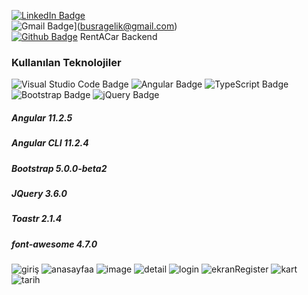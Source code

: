 [![LinkedIn Badge](https://img.shields.io/badge/LinkedIn-0077B5?style=for-the-badge&logo=linkedin&logoColor=white)](https://www.linkedin.com/in/busragelik/)<br/>
![Gmail Badge](https://img.shields.io/badge/Gmail-D14836?style=for-the-badge&logo=gmail&logoColor=white)](busragelik@gmail.com) <br/>
[![Github Badge](https://img.shields.io/badge/-Github-000?style=quare&labelColor=000&logo=Github&logoColor=white&link=link)](https://github.com/busraglk/RentACarProject) 
RentACar Backend  <br>
### Kullanılan Teknolojiler     
![Visual Studio Code Badge](https://img.shields.io/badge/Visual_Studio_Code-0078D4?style=for-the-badge&logo=visual%20studio%20code&logoColor=white)
![Angular Badge](https://img.shields.io/badge/Angular-DD0031?style=for-the-badge&logo=angular&logoColor=white)
![TypeScript Badge](https://img.shields.io/badge/TypeScript-007ACC?style=for-the-badge&logo=typescript&logoColor=white)
![Bootstrap Badge](https://img.shields.io/badge/Bootstrap-563D7C?style=for-the-badge&logo=bootstrap&logoColor=white)
![jQuery Badge](https://img.shields.io/badge/jQuery-0769AD?style=for-the-badge&logo=jquery&logoColor=white)
##### Angular 11.2.5                          
##### Angular CLI 11.2.4                     
##### Bootstrap 5.0.0-beta2                  
##### JQuery 3.6.0                          
##### Toastr 2.1.4                           
##### font-awesome 4.7.0
     
![giriş](https://user-images.githubusercontent.com/70381548/113866712-502e8480-97b6-11eb-88fd-bc4f6d018c8c.PNG)
![anasayfaa](https://user-images.githubusercontent.com/70381548/113866748-59b7ec80-97b6-11eb-8368-3d64619e06f9.PNG)
![image](https://user-images.githubusercontent.com/70381548/115146078-b7252680-a05d-11eb-9855-50abc298ad85.png)
![detail](https://user-images.githubusercontent.com/70381548/113869705-b4067c80-97b9-11eb-82cc-ad0739d0cc28.PNG)
![login](https://user-images.githubusercontent.com/70381548/113869399-5a9e4d80-97b9-11eb-8991-e6e3a434c09b.PNG)
![ekranRegister](https://user-images.githubusercontent.com/70381548/113869401-5bcf7a80-97b9-11eb-850b-a4f3beb49a21.PNG)
![kart](https://user-images.githubusercontent.com/70381548/113869405-5c681100-97b9-11eb-898d-e99ab5ad9a0a.PNG)
![tarih](https://user-images.githubusercontent.com/70381548/113869408-5d993e00-97b9-11eb-9bfc-fc4dc65b4043.PNG)

